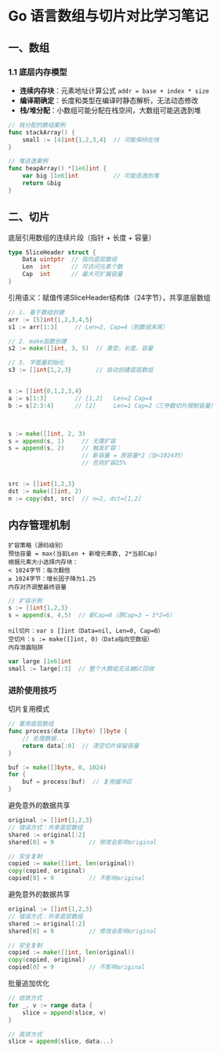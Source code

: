 # Go 语言数组与切片对比学习笔记

## 一、数组
### 1.1 底层内存模型
- **连续内存块**：元素地址计算公式 `addr = base + index * size`
- **编译期确定**：长度和类型在编译时静态解析，无法动态修改
- **栈/堆分配**：小数组可能分配在栈空间，大数组可能逃逸到堆

```go
// 栈分配的数组案例
func stackArray() {
    small := [4]int{1,2,3,4}  // 可能保持在栈
}

// 堆逃逸案例
func heapArray() *[1e6]int {
    var big [1e6]int          // 可能逃逸到堆
    return &big
}
```

## 二、切片
 底层引用数组的连续片段（指针 + 长度 + 容量）
    
```go
type SliceHeader struct {
    Data uintptr  // 指向底层数组
    Len  int      // 可访问元素个数
    Cap  int      // 最大可扩展容量
}
```
引用语义：赋值传递SliceHeader结构体（24字节），共享底层数组

```go
// 1. 基于数组创建
arr := [5]int{1,2,3,4,5}
s1 := arr[1:3]     // Len=2, Cap=4（到数组末尾）

// 2. make函数创建
s2 := make([]int, 3, 5)  // 类型，长度，容量

// 3. 字面量初始化
s3 := []int{1,2,3}       // 自动创建底层数组


s := []int{0,1,2,3,4}
a := s[1:3]        // [1,2]   Len=2 Cap=4
b := s[2:3:4]      // [2]     Len=1 Cap=2（三参数切片限制容量）



s := make([]int, 2, 3)
s = append(s, 1)     // 无需扩容
s = append(s, 2)     // 触发扩容：
                     // 新容量 = 原容量*2（当<1024时）
                     // 否则扩容25%


src := []int{1,2,3}
dst := make([]int, 2)
n := copy(dst, src)  // n=2, dst=[1,2]

```

## 内存管理机制
    扩容策略（源码级别）
    预估容量 = max(当前Len + 新增元素数, 2*当前Cap)
    根据元素大小选择内存块：
    < 1024字节：每次翻倍
    ≥ 1024字节：增长因子降为1.25
    内存对齐调整最终容量

```go
// 扩容示例
s := []int{1,2,3}
s = append(s, 4,5)  // 新Cap=6（原Cap=3 → 3*2=6）
```

    nil切片：var s []int（Data=nil, Len=0, Cap=0）
    空切片：s := make([]int, 0)（Data指向空数组）
    内存泄露陷阱
    
```go
var large [1e6]int
small := large[:3]  // 整个大数组无法被GC回收
```

### 进阶使用技巧
切片复用模式
```go
// 重用底层数组
func process(data []byte) []byte {
    // 处理数据...
    return data[:0]  // 清空切片保留容量
}

buf := make([]byte, 0, 1024)
for {
    buf = process(buf)  // 复用缓冲区
}
```

避免意外的数据共享
```go
original := []int{1,2,3}
// 错误方式：共享底层数组
shared := original[:2]  
shared[0] = 9          // 修改会影响original

// 安全复制
copied := make([]int, len(original))
copy(copied, original)
copied[0] = 9          // 不影响original
```

避免意外的数据共享
```go
original := []int{1,2,3}
// 错误方式：共享底层数组
shared := original[:2]  
shared[0] = 9          // 修改会影响original

// 安全复制
copied := make([]int, len(original))
copy(copied, original)
copied[0] = 9          // 不影响original
```

批量追加优化
```go
// 低效方式
for _, v := range data {
    slice = append(slice, v)
}

// 高效方式
slice = append(slice, data...)
```
